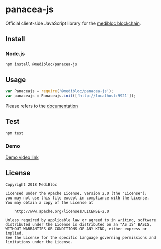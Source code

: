 # panacea-js

Official client-side JavaScript library for the [medibloc blockchain](https://github.com/medibloc/go-medibloc).

## Install

### Node.js

```bash
npm install @medibloc/panacea-js
```

## Usage

```javascript
var Panaceajs = require('@medibloc/panacea-js');
var panaceajs = Panaceajs.init(['http://localhost:9921']);
```

Please refers to the [documentation](https://panacea-js.readthedocs.io/en/latest/)

## Test

```bash
npm test
```

### Demo
[Demo video link](https://youtu.be/igmLEfxw-u8)

## License

```
Copyright 2018 MediBloc

Licensed under the Apache License, Version 2.0 (the "License");
you may not use this file except in compliance with the License.
You may obtain a copy of the License at

    http://www.apache.org/licenses/LICENSE-2.0

Unless required by applicable law or agreed to in writing, software
distributed under the License is distributed on an "AS IS" BASIS,
WITHOUT WARRANTIES OR CONDITIONS OF ANY KIND, either express or implied.
See the License for the specific language governing permissions and
limitations under the License.
```
